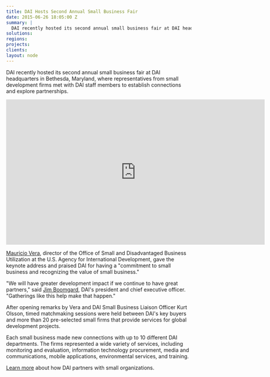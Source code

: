 ```yaml
---
title: DAI Hosts Second Annual Small Business Fair
date: 2015-06-26 18:05:00 Z
summary: |
  DAI recently hosted its second annual small business fair at DAI headquarters in Bethesda, Maryland, where representatives from small development firms met with DAI staff members to establish connections and explore partnerships.
solutions:
regions:
projects:
clients:
layout: node
---
```

DAI recently hosted its second annual small business fair at DAI headquarters in Bethesda, Maryland, where representatives from small development firms met with DAI staff members to establish connections and explore partnerships.

<iframe allowfullscreen="" frameborder="0" height="394" mozallowfullscreen="" src="https://player.vimeo.com/video/131918269" webkitallowfullscreen="" width="703"></iframe>

[Mauricio Vera][1], director of the Office of Small and Disadvantaged Business Utilization at the U.S. Agency for International Development, gave the keynote address and praised DAI for having a "commitment to small business and recognizing the value of small business."

"We will have greater development impact if we continue to have great partners," said [Jim Boomgard][2], DAI's president and chief executive officer. "Gatherings like this help make that happen."

After opening remarks by Vera and DAI Small Business Liaison Officer Kurt Olsson, timed matchmaking sessions were held between DAI's key buyers and more than 20 pre-selected small firms that provide services for global development projects.

Each small business made new connections with up to 10 different DAI departments. The firms represented a wide variety of services, including monitoring and evaluation, information technology procurement, media and communications, mobile applications, environmental services, and training.

[Learn more][3] about how DAI partners with small organizations.

[1]: http://www.usaid.gov/who-we-are/organization/mauricio-p-vera
[2]: /who-we-are/leadership/james-boomgard
[3]: /working-dai/partnering-dai
